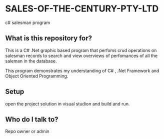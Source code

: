 # SALES-OF-THE-CENTURY-PTY-LTD
c# salesman program

## What is this repository for?

This is a C# .Net graphic based program that perfoms crud operations on salesman records to search and view overviews of
perfomances of all the saleman in the database.

This program demonstrates my understanding of C# , .Net Framework and Object Oriented Programming.

## Setup

open the project solution in visual studion and build and run.

## Who do I talk to?
Repo owner or admin
